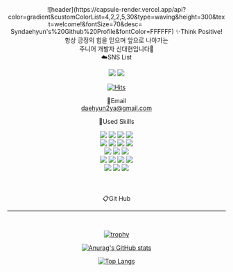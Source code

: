 
<div align=center> 
 ![header](https://capsule-render.vercel.app/api?color=gradient&customColorList=4,2,2,5,30&type=waving&height=300&text=welcome!&fontSize=70&desc=       Syndaehyun's%20Github%20Profile&fontColor=FFFFFF)
✨Think Positive! 항상 긍정의 힘을 믿으며 앞으로 나아가는<br> 주니어 개발자 신대현입니다👋

<br>
☁️SNS List

 <a href="https://www.instagram.com/syndaehyun" target="_blank"><img src="https://img.shields.io/badge/Instagram-E4405F?style=flat-square&logo=Instagram&logoColor=white"/></a>
  <a href="https://progressive-form.tistory.com/" target="_blank"><img src="https://img.shields.io/badge/Tistroy-09B3AF?style=flat-square&logo=Storyblok&logoColor=white"/></a>

  [![Hits](https://hits.seeyoufarm.com/api/count/incr/badge.svg?url=https%3A%2F%2Fgithub.com%2FDaehyun-Syn&count_bg=%2379C83D&title_bg=%23555555&icon=&icon_color=%23E7E7E7&title=hits&edge_flat=false)](https://hits.seeyoufarm.com)<br>



📧Email<br>
daehyun2ya@gmail.com

📝Used Skills<br>

<img src="https://img.shields.io/badge/Framework--97979A?style=for-the-badge&logo=BookStack&logoColor=white">
<img src="https://img.shields.io/badge/Spring-6DB33F?style=for-the-badge&logo=Spring&logoColor=white">
<img src="https://img.shields.io/badge/SpringBoot-6DB33F?style=for-the-badge&logo=Spring Boot&logoColor=white">
<img src="https://img.shields.io/badge/Flask-000000?style=for-the-badge&logo=Flask&logoColor=white"><br>


<img src="https://img.shields.io/badge/Languages--97979A?style=for-the-badge&logo=BookStack&logoColor=white">
<img src="https://img.shields.io/badge/Java-색코드?style=for-the-badge&logo=이미지 이름&logoColor=white">
<img src="https://img.shields.io/badge/Html5-E34F26?style=for-the-badge&logo=HTML5&logoColor=white">
<img src="https://img.shields.io/badge/JavaScript-F7DF1E?style=for-the-badge&logo=JavaScript&logoColor=white"><br>

<img src="https://img.shields.io/badge/Database--97979A?style=for-the-badge&logo=BookStack&logoColor=white">
<img src="https://img.shields.io/badge/MariaDB-003545?style=for-the-badge&logo=MariaDB&logoColor=white">
<img src="https://img.shields.io/badge/MySQL-4479A1?style=for-the-badge&logo=MySQL&logoColor=white"><br>

<img src="https://img.shields.io/badge/Environment--97979A?style=for-the-badge&logo=BookStack&logoColor=white">
<img src="https://img.shields.io/badge/Amazon EC2-FF9900?style=for-the-badge&logo=Amazon EC2&logoColor=white">
<img src="https://img.shields.io/badge/Amazon S3-569A31?style=for-the-badge&logo=Amazon S3&logoColor=white">
<img src="https://img.shields.io/badge/PaaS TA-3693F3?style=for-the-badge&logo=iCloud&logoColor=white"><br>

<img src="https://img.shields.io/badge/Etc--97979A?style=for-the-badge&logo=BookStack&logoColor=white">
<img src="https://img.shields.io/badge/Git-F05032?style=for-the-badge&logo=Git&logoColor=white">
<img src="https://img.shields.io/badge/Github-181717?style=for-the-badge&logo=GitHub&logoColor=white"><br>
<br>
<br>
<br>
📋Git Hub
<hr/>


<br>


[![trophy](https://github-profile-trophy.vercel.app/?username=Daehyun-Syn)](https://github.com/Daehyun-Syn/)

[![Anurag's GitHub stats](https://github-readme-stats.vercel.app/api?username=Daehyun-Syn)](https://github.com/Daehyun-Syn/)

[![Top Langs](https://github-readme-stats.vercel.app/api/top-langs/?username=Daehyun-Syn)](https://github.com/Daehyun-Syn/)


</div>
